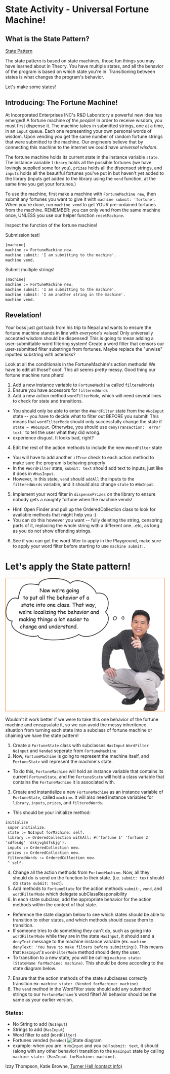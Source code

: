 # State Activity - Universal Fortune Machine!

## What is the State Pattern?

[State Pattern](https://www.google.com/url?q=https%3A%2F%2Flearning.oreilly.com%2Flibrary%2Fview%2Fhead-first-design%2F9781492077992%2Fch10.html%23sharpen_your_pencil-id000312&sa=D&sntz=1&usg=AOvVaw3IR7fqrzyzeeQdLOClNHn_)

The state pattern is based on state machines, those fun things you may have learned about in Theory. You have multiple states, and all the behavior of the program is based on which state you're in. Transitioning between states is what changes the program's behavior.

Let's make some states!

## Introducing: The Fortune Machine!

At Incorporated Enterprises INC's R&D Laboratory a powerful new idea has emerged! A fortune machine *of the people*!
In order to receive wisdom, you must first dispense it. The machine takes in submitted strings, one at a time, in an `input` queue. Each one representing your own personal words of wisdom. Upon vending you get the same number of random fortune strings that were submitted to the machine. Our engineers believe that by connecting this machine to the internet we could have *universal wisdom*.

The fortune machine holds its current state in the instance variable `state`. The instance variable `library` holds all the possible fortunes (we have lovingly supplied some for you), `prizes` holds all the dispensed strings, and `inputs` holds all the beautiful fortunes you've put in but haven't yet added to the library (inputs get added to the library using the `vend` function, at the same time you get your fortunes.)

To use the machine, first make a machine with `FortuneMachine new`, then submit any fortunes you want to give it with `machine submit: 'fortune'`. When you're done, run `machine vend` to get YOUR pre-ordained fortunes from the machine. REMEMBER: you can only vend from the same machine once, UNLESS you use our helper function `resetMachine`.

Inspect the function of the fortune machine!

Submission test!

```smalltalk
|machine|
machine := FortuneMachine new.
machine submit: 'I am submitting to the machine'.
machine vend.
```

Submit multiple strings!

```smalltalk
|machine|
machine := FortuneMachine new.
machine submit: 'I am submitting to the machine'.
machine submit: 'I am another string in the machine'.
machine vend.
```
## Revelation!
Your boss just got back from his trip to Nepal and wants to ensure the fortune machine stands in line with *everyone's* values! Only universally accepted wisdom should be dispensed! This is going to mean adding a user-submittable word filtering system! Create a word filter that censors our user-submitted filter substrings from fortunes. Maybe replace the "unwise" inputted substring with asterisks?



Look at all the conditionals in the FortuneMachine's action methods! We have to edit all those? ooof. This all seems pretty messy. Good thing our fortune machine runs pharo!

1. Add a new instance variable to `FortuneMachine` called `filteredWords`
2. Ensure you have accessors for `filteredWords`
3. Add a new action method `wordFilterMode`, which will need several lines to check for state and transitions.
  - You should only be able to enter the `#WordFilter` state from the `#NoInput` state -- you have to decide what to filter out BEFORE you submit! This means that `wordFilterMode` should only successfully change the state if `state = #NoInput`. Otherwise, you should use `denyTransaction: 'error text'` to tell the user what they did wrong.
  - experience disgust. It looks bad, right?
4. Edit the rest of the action methods to include the new `#WordFilter` state
  - You will have to add another `ifTrue` check to each action method to make sure the program is behaving properly
  - In the `#WordFilter` state, `submit: text` should add text to inputs, just like it does in `#HasInput`.
  - However, in this state, `vend` should `addAll` the inputs to the `filteredWords` variable, and it should also change `state` to `#NoInput`.
5. Implement your word filter in `dispensePrizes` on the library to ensure nobody gets a naughty fortune when the machine vends!
  - Hint! Open Finder and pull up the OrderedCollection class to look for available methods that might help you :)
  - You can do this however you want -- fully deleting the string, censoring parts of it, replacing the whole string with a different one...etc, as long as you do not show offending strings.
6. See if you can get the word filter to apply in the Playground, make sure to apply your word filter before starting to use `machine submit:`.
 
# Let's apply the State pattern!

![Now we're going to put all the behavior of a state into one class.](now.png)

Wouldn't it work better if we were to take this one behavior of the fortune machine and encapsulate it, so we can avoid the messy inheritence situation from turning each state into a subclass of fortune machine or chaining we have the state pattern!

1. Create a `FortuneState` class with subclasses `HasInput` `WordFilter` `NoInput` and `Vended` seperate from `FortuneMachine`
2. Now, `FortuneMachine` is going to represent the machine itself, and `FortuneState` will represent the machine's state.
  - To do this, `FortuneMachine` will hold an instance variable that contains its current `FortuneState`, and the `FortuneState` will hold a class variable that contains the `FortuneMachine` it is associated with.
3. Create and instantialize a new `FortuneMachine` as an instance variable of `FortuneState`, called `machine`. It will also need instance variables for `library`, `inputs`, `prizes`, and `filteredWords`.
  - This should be your initialize method:
   ```
   initialize
	super initialize.
	state := NoInput forMachine: self.
	library := OrderedCollection withAll: #('fortune 1' 'fortune 2' 'sdfbsdg' 'dskjvghdfskjg').
	inputs := OrderedCollection new.
	prizes := OrderedCollection new.
	filteredWords := OrderedCollection new.
	^ self.
  ```
4. Change all the action methods from `FortuneMachine`. Now, all they should do is send on the function to their state. (i.e.  `submit: text` should do `state submit: text`).
5. Add methods to `FortuneState` for the action methods `submit:`, `vend`, and `wordFilterMode` which delegate subClassResponsibility
6. In each state subclass, add the appropriate behavior for the action methods within the context of that state.
  - Reference the state diagram below to see which states should be able to transition to other states, and which methods should cause them to transition.
  - If someone tries to do something they can't do, such as going into `wordFilterMode` while they are in the state `HasInput`, it should send a `denyText` message to the machine instance variable (ex. `machine denyText: 'You have to make filters before submitting!`). This means that `HasInput`'s `wordFilterMode` method should deny the user.
  - To transition to a new state, you will be calling `machine state: (StateName forMachine: machine)`. This should be done according to the state diagram below.
7. Ensure that the action methods of the state subclasses correctly transition ex: `machine state: (Vended forMachine: machine)`
8. The `vend` method in the WordFilter state should add any submitted strings to our `FortuneMachine`'s word filter! All behavior should be the same as your earlier version.

### States:
 - No String to add (`NoInput`)
 - Strings to add (`HasInput`)
 - Word filter to add (`WordFilter`)
 - Fortunes vended (`Vended`) 
 ![State diagram](https://media.discordapp.net/attachments/321782818625814528/958769172517650502/adfsadfdsfsdf.jpg)
 - example: when you are in `NoInput` and you call `submit: text`, it should (along with any other behavior) transition to the `HasInput` state by calling `machine state: (HasInput forMachine: machine)`.

Izzy Thompson, Katie Browne, [Turner Hall (contact info)](https://gnu3.xyz/)


